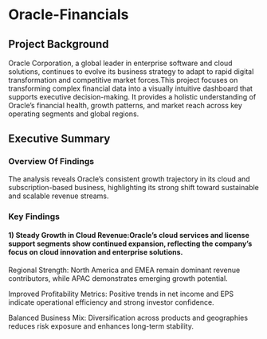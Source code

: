 # Oracle-Financials

## Project Background
Oracle Corporation, a global leader in enterprise software and cloud solutions, continues to evolve its business strategy to adapt to rapid digital transformation and competitive market forces.This project focuses on transforming complex financial data into a visually intuitive dashboard that supports executive decision-making. It provides a holistic understanding of Oracle’s financial health, growth patterns, and market reach across key operating segments and global regions.

## Executive Summary 

### Overview Of Findings 
The analysis reveals Oracle’s consistent growth trajectory in its cloud and subscription-based business, highlighting its strong shift toward sustainable and scalable revenue streams.

### Key Findings 
#### 1) Steady Growth in Cloud Revenue:Oracle’s cloud services and license support segments show continued expansion, reflecting the company’s focus on cloud innovation and enterprise solutions.

Regional Strength: North America and EMEA remain dominant revenue contributors, while APAC demonstrates emerging growth potential.

Improved Profitability Metrics: Positive trends in net income and EPS indicate operational efficiency and strong investor confidence.

Balanced Business Mix: Diversification across products and geographies reduces risk exposure and enhances long-term stability.
